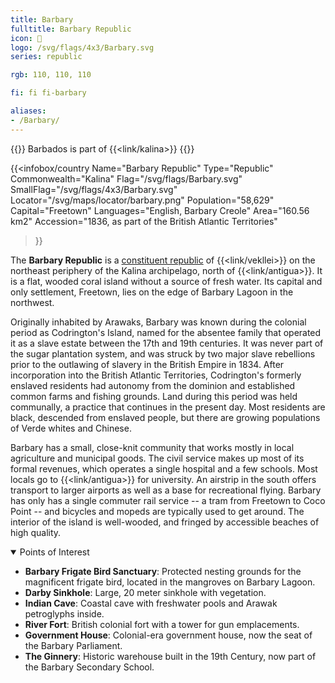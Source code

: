 ```yaml
---
title: Barbary
fulltitle: Barbary Republic
icon: 🪸
logo: /svg/flags/4x3/Barbary.svg
series: republic

rgb: 110, 110, 110

fi: fi fi-barbary

aliases:
- /Barbary/
---
```

{{<note series>}}
 Barbados is part of {{<link/kalina>}}
{{</note>}}

{{<infobox/country
	 Name="Barbary Republic"
	 Type="Republic"
	 Commonwealth="Kalina"
	 Flag="/svg/flags/Barbary.svg"
	 SmallFlag="/svg/flags/4x3/Barbary.svg"
	 Locator="/svg/maps/locator/barbary.png"
	 Population="58,629"
	 Capital="Freetown"
	 Languages="English, Barbary Creole"
	 Area="160.56 km2"
	 Accession="1836, as part of the British Atlantic Territories"
 >}}

The <span class="fi fi-barbary"></span> **Barbary Republic** is a [constituent republic](/republics/) of {{<link/vekllei>}} on the northeast periphery of the Kalina archipelago, north of {{<link/antigua>}}. It is a flat, wooded coral island without a source of fresh water. Its capital and only settlement, Freetown, lies on the edge of Barbary Lagoon in the northwest.

Originally inhabited by Arawaks, Barbary was known during the colonial period as Codrington's Island, named for the absentee family that operated it as a slave estate between the 17th and 19th centuries. It was never part of the sugar plantation system, and was struck by two major slave rebellions prior to the outlawing of slavery in the British Empire in 1834. After incorporation into the British Atlantic Territories, Codrington's formerly enslaved residents had autonomy from the dominion and established common farms and fishing grounds. Land during this period was held communally, a practice that continues in the present day. Most residents are black, descended from enslaved people, but there are growing populations of Verde whites and Chinese.

Barbary has a small, close-knit community that works mostly in local agriculture and municipal goods. The civil service makes up most of its formal revenues, which operates a single hospital and a few schools. Most locals go to {{<link/antigua>}} for university. An airstrip in the south offers transport to larger airports as well as a base for recreational flying. Barbary has only has a single commuter rail service -- a tram from Freetown to Coco Point -- and bicycles and mopeds are typically used to get around. The interior of the island is well-wooded, and fringed by accessible beaches of high quality.

<details open>
<summary>Points of Interest</summary>

* **Barbary Frigate Bird Sanctuary**: Protected nesting grounds for the magnificent frigate bird, located in the mangroves on Barbary Lagoon.
* **Darby Sinkhole**: Large, 20 meter sinkhole with vegetation.
* **Indian Cave**: Coastal cave with freshwater pools and Arawak petroglyphs inside.
* **River Fort**: British colonial fort with a tower for gun emplacements.
* **Government House**: Colonial-era government house, now the seat of the Barbary Parliament.
* **The Ginnery**: Historic warehouse built in the 19th Century, now part of the Barbary Secondary School.
</details>

